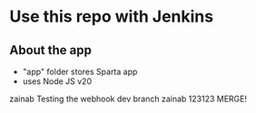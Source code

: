 # Use this repo with Jenkins

## About the app
- "app" folder stores Sparta app
- uses Node JS v20

zainab Testing the webhook dev branch zainab 123123 MERGE!
